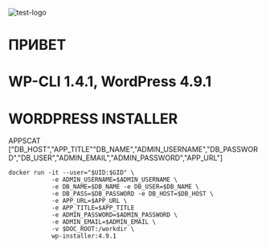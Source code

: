 ![test-logo](http://ci.intr:90/job/apps/job/wordpress/badge/icon)
# ПРИВЕТ
# WP-CLI 1.4.1, WordPress 4.9.1 
# WORDPRESS INSTALLER
 APPSCAT ["DB_HOST","APP_TITLE""DB_NAME","ADMIN_USERNAME","DB_PASSWORD","DB_USER","ADMIN_EMAIL","ADMIN_PASSWORD","APP_URL"]
``` 
docker run -it --user="$UID:$GID" \
            -e ADMIN_USERNAME=$ADMIN_USERNAME \
            -e DB_NAME=$DB_NAME -e DB_USER=$DB_NAME \ 
            -e DB_PASS=$DB_PASSWORD -e DB_HOST=$DB_HOST \
            -e APP_URL=$APP_URL \
            -e APP_TITLE=$APP_TITLE
            -e ADMIN_PASSWORD=$ADMIN_PASSWORD \
            -e ADMIN_EMAIL=$ADMIN_EMAIL \
            -v $DOC_ROOT:/workdir \ 
            wp-installer:4.9.1
```

